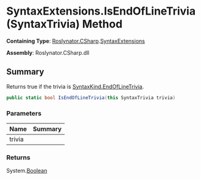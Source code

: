 # SyntaxExtensions\.IsEndOfLineTrivia\(SyntaxTrivia\) Method

**Containing Type**: [Roslynator.CSharp](../../README.md)\.[SyntaxExtensions](../README.md)

**Assembly**: Roslynator\.CSharp\.dll

## Summary

Returns true if the trivia is [SyntaxKind.EndOfLineTrivia](https://docs.microsoft.com/en-us/dotnet/api/microsoft.codeanalysis.csharp.syntaxkind.endoflinetrivia)\.

```csharp
public static bool IsEndOfLineTrivia(this SyntaxTrivia trivia)
```

### Parameters

| Name | Summary |
| ---- | ------- |
| trivia | |

### Returns

System\.[Boolean](https://docs.microsoft.com/en-us/dotnet/api/system.boolean)

